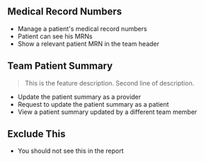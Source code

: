 ## Medical Record Numbers

- Manage a patient's medical record numbers
- Patient can see his MRNs
- Show a relevant patient MRN in the team header


## Team Patient Summary
> This is the feature description.
> Second line of description.

- Update the patient summary as a provider
- Request to update the patient summary as a patient
- View a patient summary updated by a different team member


## Exclude This

- You should not see this in the report

